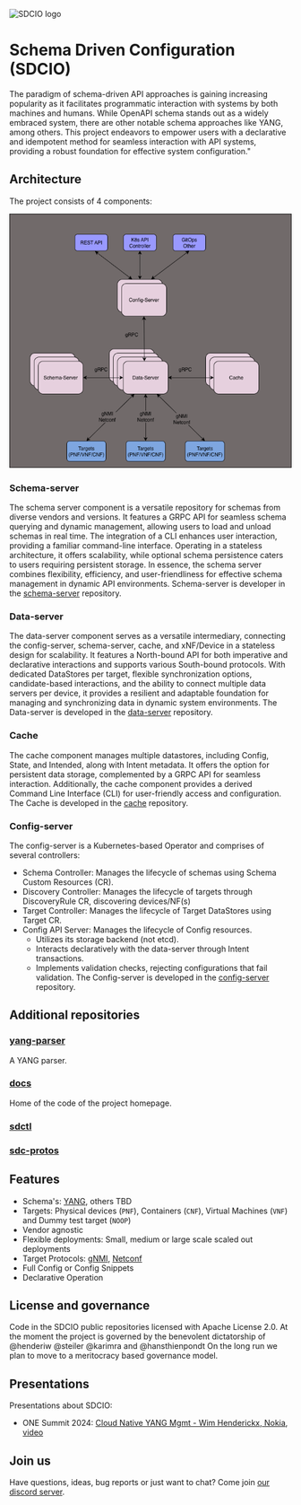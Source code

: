 ![SDCIO logo](https://docs.sdcio.dev/assets/logos/SDC-transparent-withname-100x133.png)

# Schema Driven Configuration (SDCIO)

The paradigm of schema-driven API approaches is gaining increasing popularity as it facilitates programmatic interaction with systems by both machines and humans. While OpenAPI schema stands out as a widely embraced system, there are other notable schema approaches like YANG, among others. This project endeavors to empower users with a declarative and idempotent method for seamless interaction with API systems, providing a robust foundation for effective system configuration."

## Architecture

The project consists of 4 components:

![pic](https://github.com/sdcio/docs/blob/main/docs/diagrams/sdc-architecture.drawio.png)

### Schema-server

The schema server component is a versatile repository for schemas from diverse vendors and versions. It features a GRPC API for seamless schema querying and dynamic management, allowing users to load and unload schemas in real time. The integration of a CLI enhances user interaction, providing a familiar command-line interface. Operating in a stateless architecture, it offers scalability, while optional schema persistence caters to users requiring persistent storage. In essence, the schema server combines flexibility, efficiency, and user-friendliness for effective schema management in dynamic API environments.
Schema-server is developer in the [schema-server](https://github.com/sdcio/schema-server) repository.

### Data-server

The data-server component serves as a versatile intermediary, connecting the config-server, schema-server, cache, and xNF/Device in a stateless design for scalability. It features a North-bound API for both imperative and declarative interactions and supports various South-bound protocols. With dedicated DataStores per target, flexible synchronization options, candidate-based interactions, and the ability to connect multiple data servers per device, it provides a resilient and adaptable foundation for managing and synchronizing data in dynamic system environments.
The Data-server is developed in the [data-server](https://github.com/sdcio/data-server) repository.

### Cache

The cache component manages multiple datastores, including Config, State, and Intended, along with Intent metadata. It offers the option for persistent data storage, complemented by a GRPC API for seamless interaction. Additionally, the cache component provides a derived Command Line Interface (CLI) for user-friendly access and configuration.
The Cache is developed in the [cache](https://github.com/sdcio/cache) repository. 

### Config-server

The config-server is a Kubernetes-based Operator and comprises of several controllers:

- Schema Controller: Manages the lifecycle of schemas using Schema Custom Resources (CR).
- Discovery Controller: Manages the lifecycle of targets through DiscoveryRule CR, discovering devices/NF(s)
- Target Controller: Manages the lifecycle of Target DataStores using Target CR.
- Config API Server: Manages the lifecycle of Config resources.
    - Utilizes its storage backend (not etcd).
    - Interacts declaratively with the data-server through Intent transactions.
    - Implements validation checks, rejecting configurations that fail validation.
The Config-server is developed in the [config-server](https://github.com/sdcio/config-server) repository. 

## Additional repositories

### [yang-parser](https://github.com/sdcio/yang-parser)

A YANG parser.

### [docs](https://github.com/sdcio/docs)

Home of the code of the project homepage. 

### [sdctl](https://github.com/sdcio/sdctl)

### [sdc-protos](https://github.com/sdcio/sdc-protos)


## Features

- Schema's: [YANG][yang], others TBD
- Targets: Physical devices (`PNF`), Containers (`CNF`), Virtual Machines (`VNF`) and Dummy test target (`NOOP`)
- Vendor agnostic
- Flexible deployments: Small, medium or large scale scaled out deployments
- Target Protocols: [gNMI][gnmi], [Netconf][netconf]
- Full Config or Config Snippets
- Declarative Operation

## License and governance

Code in the SDCIO public repositories licensed with Apache License 2.0.
At the moment the project is governed by the benevolent dictatorship of @henderiw @steiler @karimra and @hansthienpondt 
On the long run we plan to move to a meritocracy based governance model.

## Presentations

Presentations about SDCIO:

- ONE Summit 2024: [Cloud Native YANG Mgmt - Wim Henderickx, Nokia](https://sched.co/1YUs3), [video](https://www.youtube.com/watch?v=dHOeqbqkN1s)

## Join us

Have questions, ideas, bug reports or just want to chat? Come join [our discord server](https://discord.gg/fHCNahWR2T).

[yang]: https://en.wikipedia.org/wiki/YANG
[gnmi]: https://github.com/openconfig/reference/blob/master/rpc/gnmi/gnmi-specification.md
[netconf]: https://en.wikipedia.org/wiki/NETCONF
